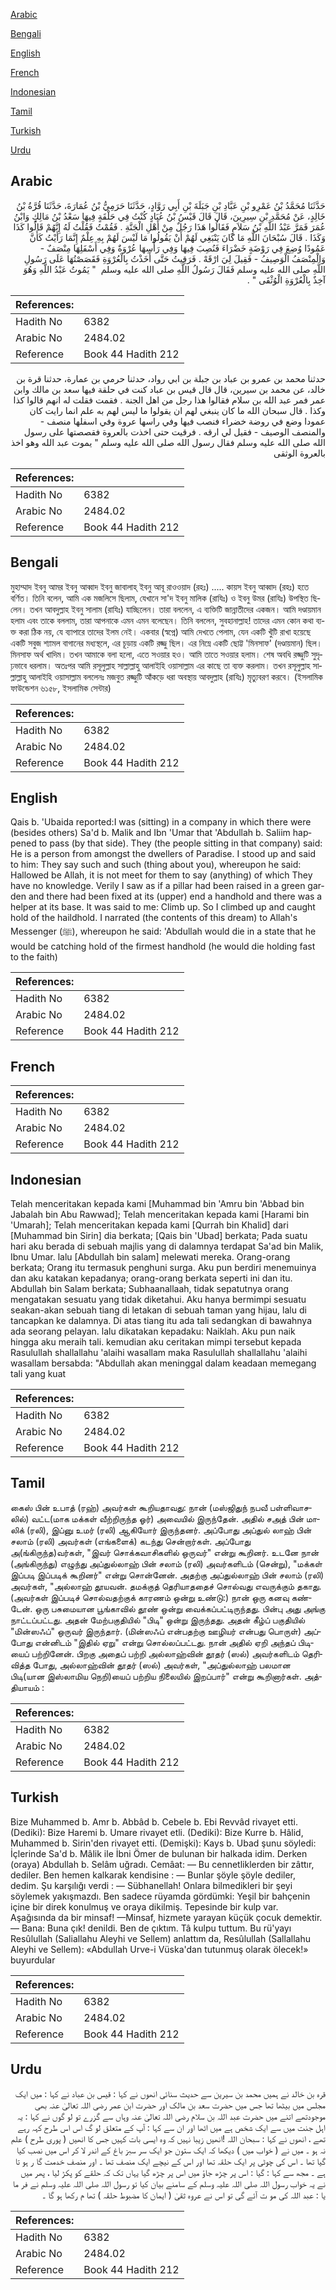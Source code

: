 [Arabic](#arabic)

[Bengali](#bengali)

[English](#english)

[French](#french)

[Indonesian](#indonesian)

[Tamil](#tamil)

[Turkish](#turkish)

[Urdu](#urdu)

## Arabic


<div dir="rtl" lang="ar" style={{fontSize:'larger',backgroundColor:'#f8f9fa',padding:20}}>
حَدَّثَنَا مُحَمَّدُ بْنُ عَمْرِو بْنِ عَبَّادِ بْنِ جَبَلَةَ بْنِ أَبِي رَوَّادٍ، حَدَّثَنَا حَرَمِيُّ بْنُ عُمَارَةَ، حَدَّثَنَا قُرَّةُ بْنُ خَالِدٍ، عَنْ مُحَمَّدِ بْنِ سِيرِينَ، قَالَ قَالَ قَيْسُ بْنُ عُبَادٍ كُنْتُ فِي حَلْقَةٍ فِيهَا سَعْدُ بْنُ مَالِكٍ وَابْنُ عُمَرَ فَمَرَّ عَبْدُ اللَّهِ بْنُ سَلاَمٍ فَقَالُوا هَذَا رَجُلٌ مِنْ أَهْلِ الْجَنَّةِ ‏.‏ فَقُمْتُ فَقُلْتُ لَهُ إِنَّهُمْ قَالُوا كَذَا وَكَذَا ‏.‏ قَالَ سُبْحَانَ اللَّهِ مَا كَانَ يَنْبَغِي لَهُمْ أَنْ يَقُولُوا مَا لَيْسَ لَهُمْ بِهِ عِلْمٌ إِنَّمَا رَأَيْتُ كَأَنَّ عَمُودًا وُضِعَ فِي رَوْضَةٍ خَضْرَاءَ فَنُصِبَ فِيهَا وَفِي رَأْسِهَا عُرْوَةٌ وَفِي أَسْفَلِهَا مِنْصَفٌ - وَالْمِنْصَفُ الْوَصِيفُ - فَقِيلَ لِيَ ارْقَهْ ‏.‏ فَرَقِيتُ حَتَّى أَخَذْتُ بِالْعُرْوَةِ فَقَصَصْتُهَا عَلَى رَسُولِ اللَّهِ صلى الله عليه وسلم فَقَالَ رَسُولُ اللَّهِ صلى الله عليه وسلم ‏ "‏ يَمُوتُ عَبْدُ اللَّهِ وَهُوَ آخِذٌ بِالْعُرْوَةِ الْوُثْقَى ‏"‏ ‏.‏
</div>
<div style={{backgroundColor:'#f8f9fa',padding:20, marginBottom: 10}}><table> <thead> <tr> <th>References:</th> <th></th> </tr> </thead> <tbody><tr><td>Hadith No</td><td>6382</td></tr><tr><td>Arabic No</td><td>2484.02</td></tr><tr><td>Reference</td><td>Book 44 Hadith 212</td></tr></tbody></table></div>


<div dir="rtl" lang="ar" style={{fontSize:'larger',backgroundColor:'#f8f9fa',padding:20}}>
حدثنا محمد بن عمرو بن عباد بن جبلة بن ابي رواد، حدثنا حرمي بن عمارة، حدثنا قرة بن خالد، عن محمد بن سيرين، قال قال قيس بن عباد كنت في حلقة فيها سعد بن مالك وابن عمر فمر عبد الله بن سلام فقالوا هذا رجل من اهل الجنة . فقمت فقلت له انهم قالوا كذا وكذا . قال سبحان الله ما كان ينبغي لهم ان يقولوا ما ليس لهم به علم انما رايت كان عمودا وضع في روضة خضراء فنصب فيها وفي راسها عروة وفي اسفلها منصف - والمنصف الوصيف - فقيل لي ارقه . فرقيت حتى اخذت بالعروة فقصصتها على رسول الله صلى الله عليه وسلم فقال رسول الله صلى الله عليه وسلم " يموت عبد الله وهو اخذ بالعروة الوثقى
</div>
<div style={{backgroundColor:'#f8f9fa',padding:20, marginBottom: 10}}><table> <thead> <tr> <th>References:</th> <th></th> </tr> </thead> <tbody><tr><td>Hadith No</td><td>6382</td></tr><tr><td>Arabic No</td><td>2484.02</td></tr><tr><td>Reference</td><td>Book 44 Hadith 212</td></tr></tbody></table></div>

## Bengali


<div dir="ltr" lang="bn" style={{fontSize:'larger',backgroundColor:'#f8f9fa',padding:20}}>
মুহাম্মাদ ইবনু আমর ইবনু আব্বাদ ইবনু জাবালাহ্ ইবনু আবূ রাওওয়াদ (রহঃ) ..... কায়স ইবনু আব্বাদ (রহঃ) হতে বর্ণিত। তিনি বলেন, আমি এক মজলিসে ছিলাম, যেখানে সা'দ ইবনু মালিক (রাযিঃ) ও ইবনু উমর (রাযিঃ) উপস্থিত ছিলেন। তখন আবদুল্লাহ ইবনু সালাম (রাযিঃ) যাচ্ছিলেন। তারা বললেন, এ ব্যক্তিটি জান্নাতীদের একজন। আমি দণ্ডায়মান হলাম এবং তাকে বললাম, তারা আপনাকে এমন এমন বলেছেন। তিনি বললেন, সুবহানাল্লাহ! তাদের এমন কোন কথা ব্যক্ত করা ঠিক নয়, যে ব্যাপারে তাদের ইলম নেই। একবার (স্বপ্নে) আমি দেখতে পেলাম, যেন একটি খুঁটি রাখা হয়েছে একটি সবুজ শ্যামল বাগানের মধ্যস্থলে, এর চূড়ায় একটি রজ্জু ছিল। এর নিম্নে একটি ছোট্ট 'মিনসাফ' (দণ্ডায়মান) ছিল। মিনসাফ অর্থ খাদিম। তখন আমাকে বলা হলো, এতে সওয়ার হও। আমি তাতে সওয়ার হলাম। শেষ অবধি রজ্জুটি সুদৃঢ়ভাবে ধরলাম। অতঃপর আমি রসূলুল্লাহ সাল্লাল্লাহু আলাইহি ওয়াসাল্লাম এর কাছে তা ব্যক্ত করলাম। তখন রসূলুল্লাহ সাল্লাল্লাহু আলাইহি ওয়াসাল্লাম বললেনঃ মজবুত রজ্জুটি আঁকড়ে ধরা অবস্থায় আবদুল্লাহ (রাযিঃ) মৃত্যুবরণ করবে। (ইসলামিক ফাউন্ডেশন ৬১৫৮, ইসলামিক সেন্টার)
</div>
<div style={{backgroundColor:'#f8f9fa',padding:20, marginBottom: 10}}><table> <thead> <tr> <th>References:</th> <th></th> </tr> </thead> <tbody><tr><td>Hadith No</td><td>6382</td></tr><tr><td>Arabic No</td><td>2484.02</td></tr><tr><td>Reference</td><td>Book 44 Hadith 212</td></tr></tbody></table></div>

## English


<div dir="ltr" lang="en" style={{fontSize:'larger',backgroundColor:'#f8f9fa',padding:20}}>
Qais b. 'Ubaida reported:I was (sitting) in a company in which there were (besides others) Sa'd b. Malik and Ibn 'Umar that 'Abdullah b. Saliim happened to pass (by that side). They (the people sitting in that company) said: He is a person from amongst the dwellers of Paradise. I stood up and said to him: They say such and such (thing about you), whereupon he said: Hallowed be Allah, it is not meet for them to say (anything) of which They have no knowledge. Verily I saw as if a pillar had been raised in a green garden and there had been fixed at its (upper) end a handhold and there was a helper at its base. It was said to me: Climb up. So I climbed up and caught hold of the haildhold. I narrated (the contents of this dream) to Allah's Messenger (ﷺ), whereupon he said: 'Abdullah would die in a state that he would be catching hold of the firmest handhold (he would die holding fast to the faith)
</div>
<div style={{backgroundColor:'#f8f9fa',padding:20, marginBottom: 10}}><table> <thead> <tr> <th>References:</th> <th></th> </tr> </thead> <tbody><tr><td>Hadith No</td><td>6382</td></tr><tr><td>Arabic No</td><td>2484.02</td></tr><tr><td>Reference</td><td>Book 44 Hadith 212</td></tr></tbody></table></div>

## French


<div dir="ltr" lang="fr" style={{fontSize:'larger',backgroundColor:'#f8f9fa',padding:20}}>

</div>
<div style={{backgroundColor:'#f8f9fa',padding:20, marginBottom: 10}}><table> <thead> <tr> <th>References:</th> <th></th> </tr> </thead> <tbody><tr><td>Hadith No</td><td>6382</td></tr><tr><td>Arabic No</td><td>2484.02</td></tr><tr><td>Reference</td><td>Book 44 Hadith 212</td></tr></tbody></table></div>

## Indonesian


<div dir="ltr" lang="id" style={{fontSize:'larger',backgroundColor:'#f8f9fa',padding:20}}>
Telah menceritakan kepada kami [Muhammad bin 'Amru bin 'Abbad bin Jabalah bin Abu Rawwad]; Telah menceritakan kepada kami [Harami bin 'Umarah]; Telah menceritakan kepada kami [Qurrah bin Khalid] dari [Muhammad bin Sirin] dia berkata; [Qais bin 'Ubad] berkata; Pada suatu hari aku berada di sebuah majlis yang di dalamnya terdapat Sa'ad bin Malik, Ibnu Umar. lalu [Abdullah bin salam] melewati mereka. Orang-orang berkata; Orang itu termasuk penghuni surga. Aku pun berdiri menemuinya dan aku katakan kepadanya; orang-orang berkata seperti ini dan itu. Abdullah bin Salam berkata; Subhaanallaah, tidak sepatutnya orang mengatakan sesuatu yang tidak diketahui. Aku hanya bermimpi sesuatu seakan-akan sebuah tiang di letakan di sebuah taman yang hijau, lalu di tancapkan ke dalamnya. Di atas tiang itu ada tali sedangkan di bawahnya ada seorang pelayan. lalu dikatakan kepadaku: Naiklah. Aku pun naik hingga aku meraih tali. kemudian aku ceritakan mimpi tersebut kepada Rasulullah shallallahu 'alaihi wasallam maka Rasulullah shallallahu 'alaihi wasallam bersabda: "Abdullah akan meninggal dalam keadaan memegang tali yang kuat
</div>
<div style={{backgroundColor:'#f8f9fa',padding:20, marginBottom: 10}}><table> <thead> <tr> <th>References:</th> <th></th> </tr> </thead> <tbody><tr><td>Hadith No</td><td>6382</td></tr><tr><td>Arabic No</td><td>2484.02</td></tr><tr><td>Reference</td><td>Book 44 Hadith 212</td></tr></tbody></table></div>

## Tamil


<div dir="ltr" lang="ta" style={{fontSize:'larger',backgroundColor:'#f8f9fa',padding:20}}>
கைஸ் பின் உபாத் (ரஹ்) அவர்கள் கூறியதாவது: நான் (மஸ்ஜிதுந் நபவீ பள்ளிவாசலில்) வட்ட(மாக மக்கள் வீற்றிருந்த ஓர்) அவையில் இருந்தேன். அதில் சஅத் பின் மாலிக் (ரலி), இப்னு உமர் (ரலி) ஆகியோர் இருந்தனர். அப்போது அப்துல் லாஹ் பின் சலாம் (ரலி) அவர்கள் (எங்களைக்) கடந்து சென்றார்கள். அப்போது அ(ங்கிருந்த)வர்கள், "இவர் சொக்கவாசிகளில் ஒருவர்" என்று கூறினர். உடனே நான் (அங்கிருந்து) எழுந்து அப்துல்லாஹ் பின் சலாம் (ரலி) அவர்களிடம் (சென்று), "மக்கள் இப்படி இப்படிக் கூறினர்" என்று சொன்னேன். அதற்கு அப்துல்லாஹ் பின் சலாம் (ரலி) அவர்கள், "அல்லாஹ் தூயவன். தமக்குத் தெரியாததைச் சொல்வது எவருக்கும் தகாது. (அவர்கள் இப்படிச் சொல்வதற்குக் காரணம் ஒன்று உண்டு:) நான் ஒரு கனவு கண்டேன். ஒரு பசுமையான பூங்காவில் தூண் ஒன்று வைக்கப்பட்டிருந்தது. பின்பு அது அங்கு நாட்டப்பட்டது. அதன் மேற்பகுதியில் "பிடி" ஒன்று இருந்தது. அதன் கீழ்ப் பகுதியில் "மின்ஸஃப்" ஒருவர் இருந்தார். (மின்ஸஃப் என்பதற்கு ஊழியர் என்பது பொருள்) அப்போது என்னிடம் "இதில் ஏறு" என்று சொல்லப்பட்டது. நான் அதில் ஏறி அந்தப் பிடியைப் பற்றினேன். பிறகு அதைப் பற்றி அல்லாஹ்வின் தூதர் (ஸல்) அவர்களிடம் தெரிவித்த போது, அல்லாஹ்வின் தூதர் (ஸல்) அவர்கள், "அப்துல்லாஹ் பலமான பிடி(யான இஸ்லாமிய நெறி)யைப் பற்றிய நிலையில் இறப்பார்" என்று கூறினார்கள். அத்தியாயம் :
</div>
<div style={{backgroundColor:'#f8f9fa',padding:20, marginBottom: 10}}><table> <thead> <tr> <th>References:</th> <th></th> </tr> </thead> <tbody><tr><td>Hadith No</td><td>6382</td></tr><tr><td>Arabic No</td><td>2484.02</td></tr><tr><td>Reference</td><td>Book 44 Hadith 212</td></tr></tbody></table></div>

## Turkish


<div dir="ltr" lang="tr" style={{fontSize:'larger',backgroundColor:'#f8f9fa',padding:20}}>
Bize Muhammed b. Amr b. Abbâd b. Cebele b. Ebi Revvâd rivayet etti. (Dediki): Bize Haremi b. Umare rivayet etli. (Dediki): Bize Kurre b. Hâlid, Muhammed b. Sirin'den rivayet etti. (Demişki): Kays b. Ubad şunu söyledi: İçlerinde Sa'd b. Mâlik ile İbni Ömer de bulunan bir halkada idim. Derken (oraya) Abdullah b. Selâm uğradı. Cemâat: — Bu cennetliklerden bir zâttır, dediler. Ben hemen kalkarak kendisine : — Bunlar şöyle şöyle dediler, dedim. Şu karşılığı verdi : — Sübhanellah! Onlara bilmedikleri bir şeyi söylemek yakışmazdı. Ben sadece rüyamda gördümki: Yeşil bir bahçenin içine bir direk konulmuş ve oraya dikilmiş. Tepesinde bir kulp var. Aşağısında da bir minsaf! —Minsaf, hizmete yarayan küçük çocuk demektir.— Bana: Buna çık! denildi. Ben de çıktım. Tâ kulpu tuttum. Bu rü'yayı Resûlullah (Saliallahu Aleyhi ve Sellem) anlattım da, Resûlullah (Sallallahu Aleyhi ve Sellem): «Abdullah Urve-i Vüska'dan tutunmuş olarak ölecek!» buyurdular
</div>
<div style={{backgroundColor:'#f8f9fa',padding:20, marginBottom: 10}}><table> <thead> <tr> <th>References:</th> <th></th> </tr> </thead> <tbody><tr><td>Hadith No</td><td>6382</td></tr><tr><td>Arabic No</td><td>2484.02</td></tr><tr><td>Reference</td><td>Book 44 Hadith 212</td></tr></tbody></table></div>

## Urdu


<div dir="rtl" lang="ur" style={{fontSize:'larger',backgroundColor:'#f8f9fa',padding:20}}>
قرہ بن خالد نے ہمیں محمد بن سیرین سے حدیث سنائی انھوں نے کہا : قیس بن عباد نے کہا : میں ایک مجلس میں بیٹھا تھا جس میں حضرت سعد بن مالک اور حضرت ابن عمر رضی اللہ تعالیٰ عنہ بھی موجودتھے اتنے میں حضرت عبد اللہ بن سلام رضی اللہ تعالیٰ عنہ وہاں سے گزرے تو لو گوں نے کہا : یہ اہل جنت میں سے ایک شخص ہے میں اٹھا اور ان سے کہا : آپ کے متعلق لو گ اس اس طرح کہہ رہے تھے ، انھوں نے کہا : سبحان اللہ !انھیں زیبا نہیں کہ وہ ایسی بات کہیں جس کا انھیں ( پوری طرح ) علم نہ ہو ۔ میں نے ( خواب میں ) دیکھا کہ ایک ستون جو ایک سر سبز باغ کے اندر لا کر اس میں نصب کیا گیا تھا ۔ اس کی چوٹی پر ایک حلقہ تھا اور اس کے نیچے ایک منصف تھا ۔ اور منصف خدمت گا ر ہو تا ہے ۔ مجھ سے کہا : گیا : اس پر چڑھ جاؤ میں اس پر چڑھ گیا یہاں تک کہ حلقے کو پکڑ لیا ، پھر میں نے یہ خواب رسول اللہ صلی اللہ علیہ وسلم کے سامنے بیان کیا تو رسول اللہ صلی اللہ علیہ وسلم نے فر ما یا : عبد اللہ کی مو ت آئے گی تو اس نے عروہ ثقیٰ ( ایمان کا مضبوط حلقہ ) تھا م رکھا ہو گا ۔
</div>
<div style={{backgroundColor:'#f8f9fa',padding:20, marginBottom: 10}}><table> <thead> <tr> <th>References:</th> <th></th> </tr> </thead> <tbody><tr><td>Hadith No</td><td>6382</td></tr><tr><td>Arabic No</td><td>2484.02</td></tr><tr><td>Reference</td><td>Book 44 Hadith 212</td></tr></tbody></table></div>